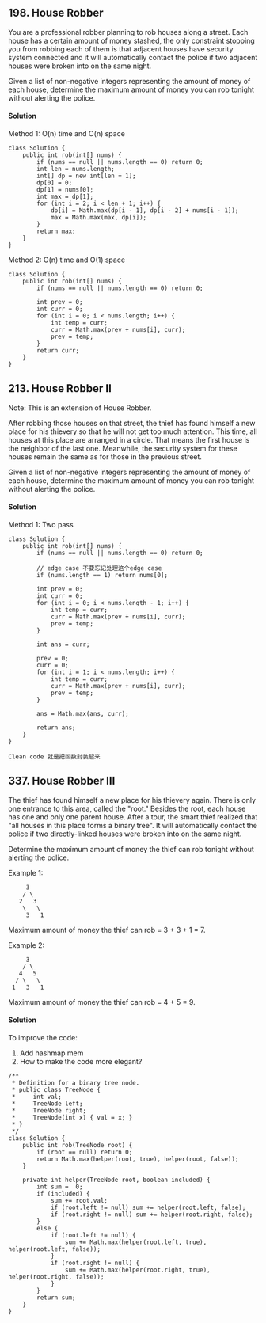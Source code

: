 ## 198. House Robber
You are a professional robber planning to rob houses along a street. Each house has a certain amount of money stashed, the only constraint stopping you from robbing each of them is that adjacent houses have security system connected and it will automatically contact the police if two adjacent houses were broken into on the same night.

Given a list of non-negative integers representing the amount of money of each house, determine the maximum amount of money you can rob tonight without alerting the police.

#### Solution
Method 1: O(n) time and O(n) space
~~~
class Solution {
    public int rob(int[] nums) {
        if (nums == null || nums.length == 0) return 0;
        int len = nums.length;
        int[] dp = new int[len + 1];
        dp[0] = 0;
        dp[1] = nums[0];
        int max = dp[1];
        for (int i = 2; i < len + 1; i++) {
            dp[i] = Math.max(dp[i - 1], dp[i - 2] + nums[i - 1]);
            max = Math.max(max, dp[i]);
        }
        return max;
    }
}
~~~

Method 2: O(n) time and O(1) space
~~~
class Solution {
    public int rob(int[] nums) {
        if (nums == null || nums.length == 0) return 0;

        int prev = 0;
        int curr = 0;
        for (int i = 0; i < nums.length; i++) {
            int temp = curr;
            curr = Math.max(prev + nums[i], curr);
            prev = temp;
        }
        return curr;
    }
}
~~~

## 213. House Robber II
Note: This is an extension of House Robber.

After robbing those houses on that street, the thief has found himself a new place for his thievery so that he will not get too much attention. This time, all houses at this place are arranged in a circle. That means the first house is the neighbor of the last one. Meanwhile, the security system for these houses remain the same as for those in the previous street.

Given a list of non-negative integers representing the amount of money of each house, determine the maximum amount of money you can rob tonight without alerting the police.

#### Solution
Method 1: Two pass
~~~
class Solution {
    public int rob(int[] nums) {
        if (nums == null || nums.length == 0) return 0;

        // edge case 不要忘记处理这个edge case
        if (nums.length == 1) return nums[0];

        int prev = 0;
        int curr = 0;
        for (int i = 0; i < nums.length - 1; i++) {
            int temp = curr;
            curr = Math.max(prev + nums[i], curr);
            prev = temp;
        }

        int ans = curr;

        prev = 0;
        curr = 0;
        for (int i = 1; i < nums.length; i++) {
            int temp = curr;
            curr = Math.max(prev + nums[i], curr);
            prev = temp;
        }

        ans = Math.max(ans, curr);

        return ans;
    }
}
~~~

~~~
Clean code 就是把函数封装起来
~~~

## 337. House Robber III
The thief has found himself a new place for his thievery again. There is only one entrance to this area, called the "root." Besides the root, each house has one and only one parent house. After a tour, the smart thief realized that "all houses in this place forms a binary tree". It will automatically contact the police if two directly-linked houses were broken into on the same night.

Determine the maximum amount of money the thief can rob tonight without alerting the police.

Example 1:
~~~
     3
    / \
   2   3
    \   \
     3   1
~~~
Maximum amount of money the thief can rob = 3 + 3 + 1 = 7.

Example 2:
~~~
     3
    / \
   4   5
  / \   \
 1   3   1
~~~
Maximum amount of money the thief can rob = 4 + 5 = 9.

#### Solution
To improve the code:
1. Add hashmap mem
2. How to make the code more elegant?
~~~
/**
 * Definition for a binary tree node.
 * public class TreeNode {
 *     int val;
 *     TreeNode left;
 *     TreeNode right;
 *     TreeNode(int x) { val = x; }
 * }
 */
class Solution {
    public int rob(TreeNode root) {
        if (root == null) return 0;
        return Math.max(helper(root, true), helper(root, false));
    }

    private int helper(TreeNode root, boolean included) {
        int sum =  0;
        if (included) {
            sum += root.val;
            if (root.left != null) sum += helper(root.left, false);
            if (root.right != null) sum += helper(root.right, false);
        }
        else {
            if (root.left != null) {
                sum += Math.max(helper(root.left, true), helper(root.left, false));
            }
            if (root.right != null) {
                sum += Math.max(helper(root.right, true), helper(root.right, false));
            }
        }
        return sum;
    }
}
~~~
